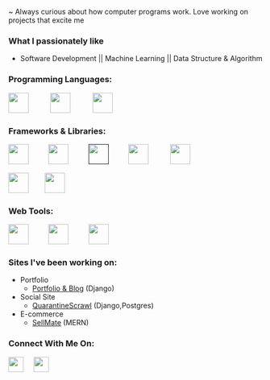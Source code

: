 

~ Always curious about how computer programs work. Love working on projects that excite me
### What I passionately like
- Software Development || Machine Learning || Data Structure & Algorithm


### Programming Languages:


<p align='left'>


<a href="https://docs.python.org/3/" target="_blank"><img height="40" src="https://cdn.jsdelivr.net/npm/programming-languages-logos/src/python/python.png" ></a>&nbsp;&nbsp;&nbsp;&nbsp;&nbsp;&nbsp;&nbsp;&nbsp;&nbsp;&nbsp;
<a href="https://developer.mozilla.org/en-US/docs/Web/JavaScript/Reference" target="_blank"><img height="40" src="https://cdn.jsdelivr.net/npm/programming-languages-logos/src/javascript/javascript.png" ></a>&nbsp;&nbsp;&nbsp;&nbsp;&nbsp;&nbsp;&nbsp;&nbsp;&nbsp;&nbsp;
<a href="https://docs.oracle.com/en/java/" target="_blank"><img height="40" src="https://cdn.jsdelivr.net/npm/programming-languages-logos/src/java/java.png" ></a>&nbsp;&nbsp;&nbsp;&nbsp;&nbsp;&nbsp;&nbsp;&nbsp;&nbsp;&nbsp;
 </p>



### Frameworks & Libraries:
<p align='left'>
<a href="https://docs.djangoproject.com/en/3.2/" target="_blank"><img height="40" src="https://static.djangoproject.com/img/logos/django-logo-negative.png" ></a>&nbsp;&nbsp;&nbsp;&nbsp;&nbsp;&nbsp;&nbsp;&nbsp;&nbsp;
<a href="#" target="_blank"><img height="40" src="https://github.com/prplx/svg-logos/raw/master/svg/nodejs.svg" ></a>&nbsp;&nbsp;&nbsp;&nbsp;&nbsp;&nbsp;&nbsp;&nbsp;&nbsp;
<a href="" target="_blank"><img height="40" src="https://github.com/prplx/svg-logos/raw/master/svg/react.svg" ></a>&nbsp;&nbsp;&nbsp;&nbsp;&nbsp;&nbsp;&nbsp;&nbsp;&nbsp;
<a href="#" target="_blank"><img height="40" src="https://github.com/prplx/svg-logos/raw/master/svg/mongodb.svg" ></a>&nbsp;&nbsp;&nbsp;&nbsp;&nbsp;&nbsp;&nbsp;&nbsp;&nbsp;&nbsp;
<a href="#" target="_blank"><img height="40" src="https://pandas.pydata.org/static/img/pandas_white.svg" ></a>&nbsp;&nbsp;&nbsp;&nbsp;&nbsp;&nbsp;&nbsp;&nbsp;&nbsp;&nbsp;
 
<a href="#" target="_blank"><img height="40" src="https://matplotlib.org/stable/_images/sphx_glr_logos2_003.png" ></a>&nbsp;&nbsp;&nbsp;&nbsp;&nbsp;&nbsp;&nbsp; 
<a href="#" target="_blank"><img height="40" src="https://www.gstatic.com/devrel-devsite/prod/v5f61782021051fb502364887a46a1c5ce2cd6f3d29a3549e907afe67612e9bba/tensorflow/images/lockup.svg" ></a>&nbsp;&nbsp;&nbsp;&nbsp;
  
</p>

### Web Tools:
  
<p align="left">
  
<a href="#" target="_blank"><img height="40" src="https://github.com/prplx/svg-logos/raw/master/svg/html5.svg" ></a>&nbsp;&nbsp;&nbsp;&nbsp;&nbsp;&nbsp;&nbsp;&nbsp;&nbsp;
<a href="#" target="_blank"><img height="40" src="https://github.com/prplx/svg-logos/raw/master/svg/css3.svg" ></a>&nbsp;&nbsp;&nbsp;&nbsp;&nbsp;&nbsp;&nbsp;&nbsp;&nbsp;
<a href="#" target="_blank"><img height="40" src="https://github.com/prplx/svg-logos/raw/master/svg/bootstrap.svg" ></a>&nbsp;&nbsp;&nbsp;&nbsp;&nbsp;&nbsp;&nbsp;&nbsp;&nbsp;
  
  </p>
  

### Sites I've been working on:
- Portfolio
  - [Portfolio & Blog](https://zenhar.herokuapp.com/) (Django)
- Social Site
  - [QuarantineScrawl](https://quarantinescrawl.herokuapp.com) (Django,Postgres)
- E-commerce
  - [SellMate](http://front-sellmate.herokuapp.com/) (MERN)


### Connect With Me On:

<p align='left'>

<a href="https://twitter.com/outzensider_" target="_blank"><img height="30" src="https://github.com/WaylonWalker/WaylonWalker/blob/main/icon/twitter.png?raw=true"></a>&nbsp;&nbsp;&nbsp;&nbsp;
<a href="https://www.linkedin.com/in/mustafa-zenhar/" target="_blank"><img height="30" src="https://github.com/WaylonWalker/WaylonWalker/blob/main/icon/linkedin.png?raw=true"></a>&nbsp;&nbsp;&nbsp;&nbsp;
</p>






<!--- 
<a href="https://www.w3.org/html/"  ><img align="left" alt="HTML5" width="26px" src="https://raw.githubusercontent.com/github/explore/80688e429a7d4ef2fca1e82350fe8e3517d3494d/topics/html/html.png" /></a>

<a href="" target="_blank"> <img align="left" alt="Python" width="100px"
src="https://www.python.org/static/community_logos/python-logo.png" /></a> 

<a href="https://twitter.com/outzensider_"><img height="40" src="https://www.python.org/static/community_logos/python-logo.png?raw=true"></a>&nbsp;&nbsp;

--->












